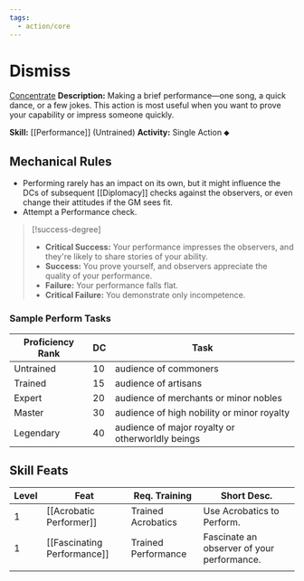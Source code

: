 ```yaml
---
tags:
  - action/core
---
```

# Dismiss [](#Actions "Single Action")

[Concentrate](Concentrate.md "General Trait")
**Description:** Making a brief performance—one song, a quick dance, or a few jokes. This action is most useful when you want to prove your capability or impress someone quickly.

**Skill:** [[Performance]] (Untrained)
**Activity:** Single Action ⬥

## Mechanical Rules

- Performing rarely has an impact on its own, but it might influence the DCs of subsequent [[Diplomacy]] checks against the observers, or even change their attitudes if the GM sees fit.  
- Attempt a Performance check.

> [!success-degree]
>- **Critical Success:** Your performance impresses the observers, and they're likely to share stories of your ability.  
>- **Success:** You prove yourself, and observers appreciate the quality of your performance. 
>- **Failure:** Your performance falls flat.  
>- **Critical Failure:** You demonstrate only incompetence.

### Sample Perform Tasks

| **Proficiency Rank** | **DC** | Task                                             |
| -------------------- | ------ | ------------------------------------------------ |
| Untrained            | 10     | audience of commoners                            |
| Trained              | 15     | audience of artisans                             |
| Expert               | 20     | audience of merchants or minor nobles            |
| Master               | 30     | audience of high nobility or minor royalty       |
| Legendary            | 40     | audience of major royalty or otherworldly beings |

## Skill Feats

| Level | Feat                        | Req. Training       | Short Desc.                                |
| ----- | --------------------------- | ------------------- | ------------------------------------------ |
| 1     | [[Acrobatic Performer]]     | Trained Acrobatics  | Use Acrobatics to Perform.                 |
| 1     | [[Fascinating Performance]] | Trained Performance | Fascinate an observer of your performance. |
|       |                             |                     |                                            |

